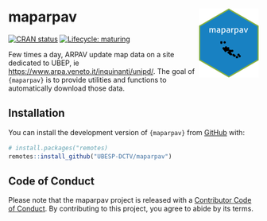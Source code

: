 
<!-- README.md is generated from README.Rmd. Please edit that file -->

# maparpav <img src='man/figures/logo.png' align="right" height="139" />

<!-- badges: start -->

[![CRAN
status](https://www.r-pkg.org/badges/version/maparpav)](https://CRAN.R-project.org/package=maparpav)
[![Lifecycle:
maturing](https://img.shields.io/badge/lifecycle-maturing-blue.svg)](https://www.tidyverse.org/lifecycle/#maturing)
<!-- badges: end -->

Few times a day, ARPAV update map data on a site dedicated to UBEP, ie
<https://www.arpa.veneto.it/inquinanti/unipd/>. The goal of `{maparpav}`
is to provide utilities and functions to automatically download those
data.

## Installation

You can install the development version of `{maparpav}` from
[GitHub](https://www.github.com) with:

``` r
# install.packages("remotes)
remotes::install_github("UBESP-DCTV/maparpav")
```

## Code of Conduct

Please note that the maparpav project is released with a [Contributor
Code of
Conduct](https://contributor-covenant.org/version/2/0/CODE_OF_CONDUCT.html).
By contributing to this project, you agree to abide by its terms.
